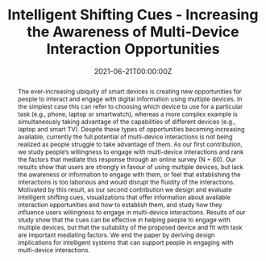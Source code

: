 ---
title: Intelligent Shifting Cues - Increasing the Awareness of Multi-Device Interaction Opportunities

# Authors
# If you created a profile for a user (e.g. the default `admin` user), write the username (folder name) here
# and it will be replaced with their full name and linked to their profile.
authors:
  - Ngoc Thi Nguyen 
  - admin
  - Huber Flores
  - Hyowon Lee
  - Simon Tangi Perrault
  - Petteri Nurmi

# Author notes (optional)
#author_notes:
#  - 'Equal contribution'
#  - 'Equal contribution' #yyyy-mm-dd

date: '2021-06-21T00:00:00Z'
doi: 'https://doi.org/10.1145/3450613.3456839'

# Schedule page publish date (NOT publication's date).
publishDate: '2021-06-21T00:00:00Z'

# Publication type.
# Accepts a single type but formatted as a YAML list (for Hugo requirements).
# Enter a publication type from the CSL standard.
publication_types: ['paper-conference']

# Publication name and optional abbreviated publication name.
publication: In Proceedings of the *ACM Conference on User Modeling, Adaptation and Personalization (UMAP)* (pp. 213-223)
publication_short: In *ACM Conference on User Modeling, Adaptation and Personalization (UMAP)* (pp. 213-223)


abstract: The ever-increasing ubiquity of smart devices is creating new opportunities for people to interact and engage with digital information using multiple devices. In the simplest case this can refer to choosing which device to use for a particular task (e.g., phone, laptop or smartwatch), whereas a more complex example is simultaneously taking advantage of the capabilities of different devices (e.g., laptop and smart TV). Despite these types of opportunities becoming increasing available, currently the full potential of multi-device interactions is not being realized as people struggle to take advantage of them. As our first contribution, we study people’s willingness to engage with multi-device interactions and rank the factors that mediate this response through an online survey (N = 60). Our results show that users are strongly in favour of using multiple devices, but lack the awareness or information to engage with them, or feel that establishing the interactions is too laborious and would disrupt the fluidity of the interactions. Motivated by this result, as our second contribution we design and evaluate intelligent shifting cues, visualizations that offer information about available interaction opportunities and how to establish them, and study how they influence users willingness to engage in multi-device interactions. Results of our study show that the cues can be effective in helping people to engage with multiple devices, but that the suitability of the proposed device and fit with task are important mediating factors. We end the paper by deriving design implications for intelligent systems that can support people in engaging with multi-device interactions.

# Summary. An optional shortened abstract.
summary: "..."

tags: []

# Display this page in the Featured widget?
featured: true

# Custom links (uncomment lines below)
# links:
# - name: Custom Link
#   url: http://example.org

url_pdf: 'https://researchportal.helsinki.fi/files/161976679/main.pdf'
#url_code: 'https://github.com/wowchemy/wowchemy-hugo-themes'
#url_dataset: 'https://github.com/wowchemy/wowchemy-hugo-themes'
#url_poster: ''
#url_project: ''
#url_slides: ''
#url_source: 'https://github.com/wowchemy/wowchemy-hugo-themes'
#url_video: 'https://youtube.com'

# Featured image
# To use, add an image named `featured.jpg/png` to your page's folder.
image:
  caption: 'Image credit: [**Unsplash**](https://unsplash.com/photos/pLCdAaMFLTE)'
  focal_point: ''
  preview_only: false

# Associated Projects (optional).
#   Associate this publication with one or more of your projects.
#   Simply enter your project's folder or file name without extension.
#   E.g. `internal-project` references `content/project/internal-project/index.md`.
#   Otherwise, set `projects: []`.
#projects:
#  - example

# Slides (optional).
#   Associate this publication with Markdown slides.
#   Simply enter your slide deck's filename without extension.
#   E.g. `slides: "example"` references `content/slides/example/index.md`.
#   Otherwise, set `slides: ""`.
#slides: example


#{{% callout note %}}
#Click the _Cite_ button above to demo the feature to enable visitors to import publication metadata into their reference management software.
#{{% /callout %}}

#{{% callout note %}}
#Create your slides in Markdown - click the _Slides_ button to check out the example.
#{{% /callout %}}

#Add the publication's **full text** or **supplementary notes** here. You can use rich formatting such as including [code, math, and images](https://wowchemy.com/docs/content/writing-markdown-latex/).
---